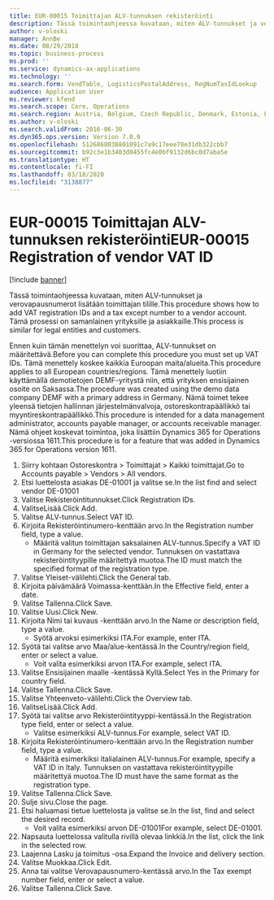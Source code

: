 ```yaml
---
title: EUR-00015 Toimittajan ALV-tunnuksen rekisteröinti
description: Tässä toimintaohjeessa kuvataan, miten ALV-tunnukset ja verovapausnumerot lisätään toimittajan tilille.
author: v-oloski
manager: AnnBe
ms.date: 08/29/2018
ms.topic: business-process
ms.prod: ''
ms.service: dynamics-ax-applications
ms.technology: ''
ms.search.form: VendTable, LogisticsPostalAddress, RegNumTaxIdLookup
audience: Application User
ms.reviewer: kfend
ms.search.scope: Core, Operations
ms.search.region: Austria, Belgium, Czech Republic, Denmark, Estonia, Finland, France, Germany, Hungary, Ireland, Italy, Latvia, Lithuania, Netherlands, Poland, Spain, Sweden, United Kingdom
ms.author: v-oloski
ms.search.validFrom: 2016-06-30
ms.dyn365.ops.version: Version 7.0.0
ms.openlocfilehash: 5126868038801091c7a9c17eee78e31db322cbb7
ms.sourcegitcommit: b92c3e1b3403d0455fc4e0bf9132d6bc0d7aba5e
ms.translationtype: HT
ms.contentlocale: fi-FI
ms.lasthandoff: 03/18/2020
ms.locfileid: "3138877"
---
```

# <a name="eur-00015-registration-of-vendor-vat-id"></a><span data-ttu-id="36753-103">EUR-00015 Toimittajan ALV-tunnuksen rekisteröinti</span><span class="sxs-lookup"><span data-stu-id="36753-103">EUR-00015 Registration of vendor VAT ID</span></span>

[!include [banner](../../includes/banner.md)]

<span data-ttu-id="36753-104">Tässä toimintaohjeessa kuvataan, miten ALV-tunnukset ja verovapausnumerot lisätään toimittajan tilille.</span><span class="sxs-lookup"><span data-stu-id="36753-104">This procedure shows how to add VAT registration IDs and a tax except number to a vendor account.</span></span> <span data-ttu-id="36753-105">Tämä prosessi on samanlainen yrityksille ja asiakkaille.</span><span class="sxs-lookup"><span data-stu-id="36753-105">This process is similar for legal entities and customers.</span></span> 

<span data-ttu-id="36753-106">Ennen kuin tämän menettelyn voi suorittaa, ALV-tunnukset on määritettävä.</span><span class="sxs-lookup"><span data-stu-id="36753-106">Before you can complete this procedure you must set up VAT IDs.</span></span> <span data-ttu-id="36753-107">Tämä menettely koskee kaikkia Euroopan maita/alueita.</span><span class="sxs-lookup"><span data-stu-id="36753-107">This procedure applies to all European countries/regions.</span></span> <span data-ttu-id="36753-108">Tämä menettely luotiin käyttämällä demotietojen DEMF-yritystä niin, että yrityksen ensisijainen osoite on Saksassa.</span><span class="sxs-lookup"><span data-stu-id="36753-108">The procedure was created using the demo data company DEMF with a primary address in Germany.</span></span> <span data-ttu-id="36753-109">Nämä toimet tekee yleensä tietojen hallinnan järjestelmänvalvoja, ostoreskontrapäällikkö tai myyntireskontrapäällikkö.</span><span class="sxs-lookup"><span data-stu-id="36753-109">This procedure is intended for a data management administrator, accounts payable manager, or accounts receivable manager.</span></span> <span data-ttu-id="36753-110">Nämä ohjeet koskevat toimintoa, joka lisättiin Dynamics 365 for Operations -versiossa 1611.</span><span class="sxs-lookup"><span data-stu-id="36753-110">This procedure is for a feature that was added in Dynamics 365 for Operations version 1611.</span></span>

1. <span data-ttu-id="36753-111">Siirry kohtaan Ostoreskontra > Toimittajat > Kaikki toimittajat.</span><span class="sxs-lookup"><span data-stu-id="36753-111">Go to Accounts payable > Vendors > All vendors.</span></span>
2. <span data-ttu-id="36753-112">Etsi luettelosta asiakas DE-01001 ja valitse se.</span><span class="sxs-lookup"><span data-stu-id="36753-112">In the list find and select vendor DE-01001</span></span>
3. <span data-ttu-id="36753-113">Valitse Rekisteröintitunnukset.</span><span class="sxs-lookup"><span data-stu-id="36753-113">Click Registration IDs.</span></span>
4. <span data-ttu-id="36753-114">ValitseLisää.</span><span class="sxs-lookup"><span data-stu-id="36753-114">Click Add.</span></span>
5. <span data-ttu-id="36753-115">Valitse ALV-tunnus.</span><span class="sxs-lookup"><span data-stu-id="36753-115">Select VAT ID.</span></span>
6. <span data-ttu-id="36753-116">Kirjoita Rekisteröintinumero-kenttään arvo.</span><span class="sxs-lookup"><span data-stu-id="36753-116">In the Registration number field, type a value.</span></span>
    * <span data-ttu-id="36753-117">Määritä valitun toimittajan saksalainen ALV-tunnus.</span><span class="sxs-lookup"><span data-stu-id="36753-117">Specify a VAT ID in Germany for the selected vendor.</span></span> <span data-ttu-id="36753-118">Tunnuksen on vastattava rekisteröintityypille määritettyä muotoa.</span><span class="sxs-lookup"><span data-stu-id="36753-118">The ID must match the specified format of the registration type.</span></span>  
7. <span data-ttu-id="36753-119">Valitse Yleiset-välilehti.</span><span class="sxs-lookup"><span data-stu-id="36753-119">Click the General tab.</span></span>
8. <span data-ttu-id="36753-120">Kirjoita päivämäärä Voimassa-kenttään.</span><span class="sxs-lookup"><span data-stu-id="36753-120">In the Effective field, enter a date.</span></span>
9. <span data-ttu-id="36753-121">Valitse Tallenna.</span><span class="sxs-lookup"><span data-stu-id="36753-121">Click Save.</span></span>
10. <span data-ttu-id="36753-122">Valitse Uusi.</span><span class="sxs-lookup"><span data-stu-id="36753-122">Click New.</span></span>
11. <span data-ttu-id="36753-123">Kirjoita Nimi tai kuvaus -kenttään arvo.</span><span class="sxs-lookup"><span data-stu-id="36753-123">In the Name or description field, type a value.</span></span>
    * <span data-ttu-id="36753-124">Syötä arvoksi esimerkiksi ITA.</span><span class="sxs-lookup"><span data-stu-id="36753-124">For example, enter ITA.</span></span>  
12. <span data-ttu-id="36753-125">Syötä tai valitse arvo Maa/alue-kentässä.</span><span class="sxs-lookup"><span data-stu-id="36753-125">In the Country/region field, enter or select a value.</span></span>
    * <span data-ttu-id="36753-126">Voit valita esimerkiksi arvon ITA.</span><span class="sxs-lookup"><span data-stu-id="36753-126">For example, select ITA.</span></span>  
13. <span data-ttu-id="36753-127">Valitse Ensisijainen maalle -kentässä Kyllä.</span><span class="sxs-lookup"><span data-stu-id="36753-127">Select Yes in the Primary for country field.</span></span>
14. <span data-ttu-id="36753-128">Valitse Tallenna.</span><span class="sxs-lookup"><span data-stu-id="36753-128">Click Save.</span></span>
15. <span data-ttu-id="36753-129">Valitse Yhteenveto-välilehti.</span><span class="sxs-lookup"><span data-stu-id="36753-129">Click the Overview tab.</span></span>
16. <span data-ttu-id="36753-130">ValitseLisää.</span><span class="sxs-lookup"><span data-stu-id="36753-130">Click Add.</span></span>
17. <span data-ttu-id="36753-131">Syötä tai valitse arvo Rekisteröintityyppi-kentässä.</span><span class="sxs-lookup"><span data-stu-id="36753-131">In the Registration type field, enter or select a value.</span></span>
    * <span data-ttu-id="36753-132">Valitse esimerkiksi ALV-tunnus.</span><span class="sxs-lookup"><span data-stu-id="36753-132">For example, select VAT ID.</span></span>  
18. <span data-ttu-id="36753-133">Kirjoita Rekisteröintinumero-kenttään arvo.</span><span class="sxs-lookup"><span data-stu-id="36753-133">In the Registration number field, type a value.</span></span>
    * <span data-ttu-id="36753-134">Määritä esimerkiksi italialainen ALV-tunnus.</span><span class="sxs-lookup"><span data-stu-id="36753-134">For example, specify a VAT ID in Italy.</span></span>  <span data-ttu-id="36753-135">Tunnuksen on vastattava rekisteröintityypille määritettyä muotoa.</span><span class="sxs-lookup"><span data-stu-id="36753-135">The ID must have the same format as the registration type.</span></span>  
19. <span data-ttu-id="36753-136">Valitse Tallenna.</span><span class="sxs-lookup"><span data-stu-id="36753-136">Click Save.</span></span>
20. <span data-ttu-id="36753-137">Sulje sivu.</span><span class="sxs-lookup"><span data-stu-id="36753-137">Close the page.</span></span>
21. <span data-ttu-id="36753-138">Etsi haluamasi tietue luettelosta ja valitse se.</span><span class="sxs-lookup"><span data-stu-id="36753-138">In the list, find and select the desired record.</span></span>
    * <span data-ttu-id="36753-139">Voit valita esimerkiksi arvon DE-01001</span><span class="sxs-lookup"><span data-stu-id="36753-139">For example, select DE-01001.</span></span>  
22. <span data-ttu-id="36753-140">Napsauta luettelossa valitulla rivillä olevaa linkkiä.</span><span class="sxs-lookup"><span data-stu-id="36753-140">In the list, click the link in the selected row.</span></span>
23. <span data-ttu-id="36753-141">Laajenna Lasku ja toimitus -osa.</span><span class="sxs-lookup"><span data-stu-id="36753-141">Expand the Invoice and delivery section.</span></span>
24. <span data-ttu-id="36753-142">Valitse Muokkaa.</span><span class="sxs-lookup"><span data-stu-id="36753-142">Click Edit.</span></span>
25. <span data-ttu-id="36753-143">Anna tai valitse Verovapausnumero-kentässä arvo.</span><span class="sxs-lookup"><span data-stu-id="36753-143">In the Tax exempt number field, enter or select a value.</span></span>
26. <span data-ttu-id="36753-144">Valitse Tallenna.</span><span class="sxs-lookup"><span data-stu-id="36753-144">Click Save.</span></span>

